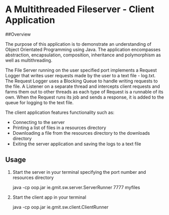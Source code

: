 # A Multithreaded Fileserver - Client Application

##Overview

The purpose of this application is to demonstrate an understanding of Object Orientated Programming using Java.
The application encompasses abstraction, encapsulation, composition, inheritance and polymorphism as well as multithreading.

The File Server running on the user specified port implements a Request Logger that writes user requests made by the user to a text file - log.txt. The Request Logger uses a Blocking Queue to handle writing requests to the file.
A Listener on a separate thread and intercepts client requests and farms them out to other threads as each type of Request is a runnable of its own. When the Request runs its job and sends a response, it is added to the queue for logging to the text file.

The client application features functionality such as:
- Connecting to the server
- Printing a list of files in a resources directory
- Downloading a file from the resources directory to the downloads directory
- Exiting the server application and saving the logs to a text file

## Usage

1. Start the server in your terminal specifying the port number and resources directory

	java -cp oop.jar ie.gmit.sw.server.ServerRunner 7777 myfiles
	
2. Start the client app in your terminal

	java -cp oop.jar ie.gmit.sw.client.ClientRunner